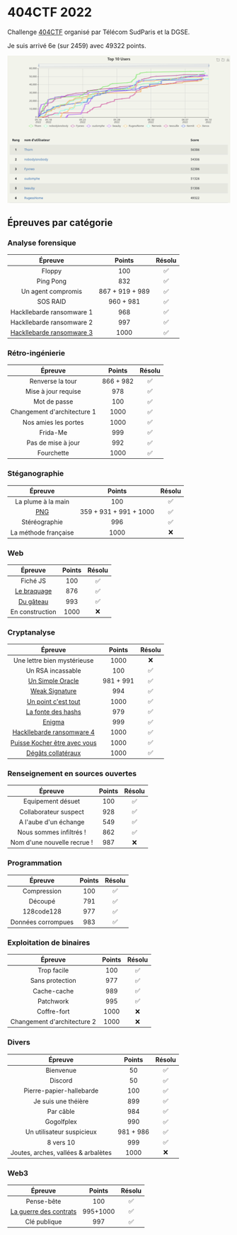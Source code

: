 # 404CTF 2022

Challenge [404CTF](https://www.404ctf.fr/) organisé par Télécom SudParis et la DGSE.

Je suis arrivé 6e (sur 2459) avec 49322 points.

![scoreboard](images/scoreboard.png)

## Épreuves par catégorie

### Analyse forensique

| Épreuve | Points | Résolu |
|:-------:|:------:|:------:|
| Floppy  | 100 | :white_check_mark: |
| Ping Pong | 832 | :white_check_mark: |
| Un agent compromis | 867 + 919 + 989 | :white_check_mark: |
| SOS RAID | 960 + 981 | :white_check_mark: |
| Hackllebarde ransomware 1 | 968 | :white_check_mark: |
| Hackllebarde ransomware 2 | 997 | :white_check_mark: |
| [Hackllebarde ransomware 3](Forensics/Ransomware3.md) | 1000 | :white_check_mark: |

### Rétro-ingénierie

| Épreuve | Points | Résolu |
|:-------:|:------:|:------:|
| Renverse la tour | 866 + 982 | :white_check_mark: |
| Mise à jour requise | 978 | :white_check_mark: |
| Mot de passe | 100 | :white_check_mark: |
| Changement d'architecture 1 | 1000 | :white_check_mark: |
| Nos amies les portes | 1000 | :white_check_mark: |
| Frida-Me | 999 | :white_check_mark: |
| Pas de mise à jour | 992 | :white_check_mark: |
| Fourchette | 1000 | :white_check_mark: |

### Stéganographie

| Épreuve | Points | Résolu |
|:-------:|:------:|:------:|
| La plume à la main | 100 | :white_check_mark: |
| [PNG](Stegano/PNG.md) | 359 + 931 + 991 + 1000 | :white_check_mark: |
| Stéréographie | 996 | :white_check_mark: |
| La méthode française | 1000 | :x: |

### Web

| Épreuve | Points | Résolu |
|:-------:|:------:|:------:|
| Fiché JS | 100 | :white_check_mark: |
| [Le braquage](Web/Braquage.md) | 876 | :white_check_mark: |
| [Du gâteau](Web/Gateau.md) | 993 | :white_check_mark: |
| En construction | 1000 | :x: |

### Cryptanalyse

| Épreuve | Points | Résolu |
|:-------:|:------:|:------:|
| Une lettre bien mystérieuse | 1000 | :x: |
| Un RSA incassable | 100 | :white_check_mark: |
| [Un Simple Oracle](Crypto/SimpleOracle.md) | 981 + 991 | :white_check_mark: |
| [Weak Signature](Crypto/WeakSignature.md) | 994 | :white_check_mark: |
| [Un point c'est tout](Crypto/UnPointCestTout.md) | 1000 | :white_check_mark: |
| [La fonte des hashs](Crypto/FontedesHash.md) | 979 | :white_check_mark: |
| [Enigma](Crypto/Enigma.md) | 999 | :white_check_mark: |
| [Hackllebarde ransomware 4](Crypto/Ransomware4.md) | 1000 | :white_check_mark: |
| [Puisse Kocher être avec vous](Crypto/Kocher.md) | 1000 | :white_check_mark: |
| [Dégâts collatéraux](Crypto/DegatsCollateraux.md) | 1000 | :white_check_mark: |

### Renseignement en sources ouvertes

| Épreuve | Points | Résolu |
|:-------:|:------:|:------:|
| Equipement désuet | 100 | :white_check_mark: |
| Collaborateur suspect | 928 | :white_check_mark: |
| A l'aube d'un échange | 549 | :white_check_mark: |
| Nous sommes infiltrés ! | 862 | :white_check_mark: |
| Nom d'une nouvelle recrue ! | 987 | :x: |

### Programmation

| Épreuve | Points | Résolu |
|:-------:|:------:|:------:|
| Compression | 100 | :white_check_mark: |
| Découpé | 791 | :white_check_mark: |
| 128code128 | 977 | :white_check_mark: |
| Données corrompues | 983 | :white_check_mark: |

### Exploitation de binaires

| Épreuve | Points | Résolu |
|:-------:|:------:|:------:|
| Trop facile | 100 | :white_check_mark: |
| Sans protection | 977 | :white_check_mark: |
| Cache-cache | 989 | :white_check_mark: |
| Patchwork | 995 | :white_check_mark: |
| Coffre-fort | 1000 | :x: |
| Changement d'architecture 2 | 1000 | :x: |

### Divers

| Épreuve | Points | Résolu |
|:-------:|:------:|:------:|
| Bienvenue | 50 | :white_check_mark: |
| Discord | 50 | :white_check_mark: |
| Pierre-papier-hallebarde | 100 | :white_check_mark: |
| Je suis une théière | 899 | :white_check_mark: |
| Par câble | 984 | :white_check_mark: |
| Gogolfplex | 990 | :white_check_mark: |
| Un utilisateur suspicieux | 981 + 986 | :white_check_mark: |
| 8 vers 10 | 999 | :white_check_mark: |
| Joutes, arches, vallées & arbalètes | 1000 | :x: |

### Web3

| Épreuve | Points | Résolu |
|:-------:|:------:|:------:|
| Pense-bête | 100 | :white_check_mark: |
| [La guerre des contrats](Web3/GuerreContrats.md) | 995+1000 | :white_check_mark: |
| Clé publique | 997 | :white_check_mark: |